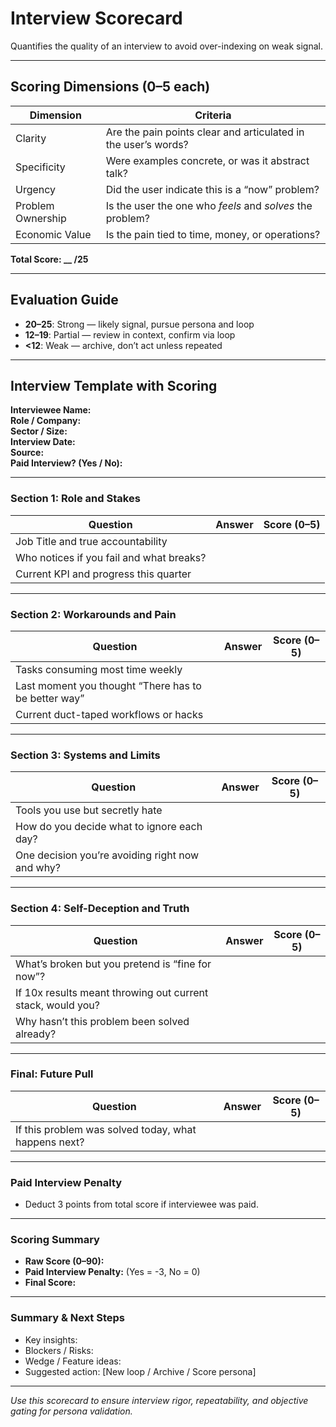 # Interview Scorecard

Quantifies the quality of an interview to avoid over-indexing on weak signal.

---

## Scoring Dimensions (0–5 each)

| Dimension         | Criteria                                                       |
| ----------------- | -------------------------------------------------------------- |
| Clarity           | Are the pain points clear and articulated in the user’s words? |
| Specificity       | Were examples concrete, or was it abstract talk?               |
| Urgency           | Did the user indicate this is a “now” problem?                 |
| Problem Ownership | Is the user the one who _feels_ and _solves_ the problem?      |
| Economic Value    | Is the pain tied to time, money, or operations?                |

**Total Score: \_\_ /25**

---

## Evaluation Guide

- **20–25**: Strong — likely signal, pursue persona and loop  
- **12–19**: Partial — review in context, confirm via loop  
- **<12**: Weak — archive, don’t act unless repeated

---

## Interview Template with Scoring

**Interviewee Name:**  
**Role / Company:**  
**Sector / Size:**  
**Interview Date:**  
**Source:**  
**Paid Interview? (Yes / No):**  

---

### Section 1: Role and Stakes

| Question                                 | Answer | Score (0–5) |
| ---------------------------------------- | ------ | ----------- |
| Job Title and true accountability        |        |             |
| Who notices if you fail and what breaks? |        |             |
| Current KPI and progress this quarter    |        |             |

---

### Section 2: Workarounds and Pain

| Question                                             | Answer | Score (0–5) |
| ---------------------------------------------------- | ------ | ----------- |
| Tasks consuming most time weekly                     |        |             |
| Last moment you thought “There has to be better way” |        |             |
| Current duct-taped workflows or hacks                |        |             |

---

### Section 3: Systems and Limits

| Question                                        | Answer | Score (0–5) |
| ----------------------------------------------- | ------ | ----------- |
| Tools you use but secretly hate                 |        |             |
| How do you decide what to ignore each day?      |        |             |
| One decision you’re avoiding right now and why? |        |             |

---

### Section 4: Self-Deception and Truth

| Question                                                    | Answer | Score (0–5) |
| ----------------------------------------------------------- | ------ | ----------- |
| What’s broken but you pretend is “fine for now”?            |        |             |
| If 10x results meant throwing out current stack, would you? |        |             |
| Why hasn’t this problem been solved already?                |        |             |

---

### Final: Future Pull

| Question                                             | Answer | Score (0–5) |
| ---------------------------------------------------- | ------ | ----------- |
| If this problem was solved today, what happens next? |        |             |

---

### Paid Interview Penalty

- Deduct 3 points from total score if interviewee was paid.

---

### Scoring Summary

- **Raw Score (0–90):**  
- **Paid Interview Penalty:** (Yes = -3, No = 0)  
- **Final Score:**  

---

### Summary & Next Steps

- Key insights:  
- Blockers / Risks:  
- Wedge / Feature ideas:  
- Suggested action: [New loop / Archive / Score persona]

---

*Use this scorecard to ensure interview rigor, repeatability, and objective gating for persona validation.*
